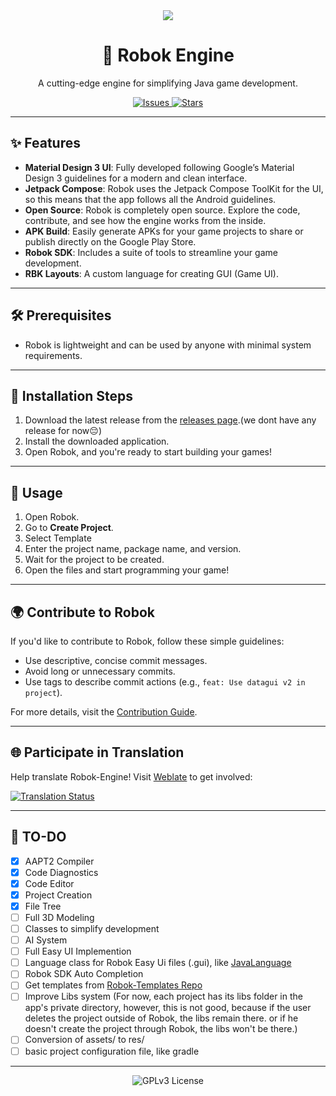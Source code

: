 <div align="center">
  <img src="https://images.weserv.nl/?url=avatars.githubusercontent.com/robok-engine?v=4&h=120&w=120&fit=cover&mask=circle&maxage=7d"/>
  
  
  <h1>🚀 Robok Engine</h1>
  <p>A cutting-edge engine for simplifying Java game development.</p>
  <a href="https://github.com/Robok-Engine/Robok-Engine/issues">
    <img src="https://m3-markdown-badges.vercel.app/issues/1/2/Robok-Engine/Robok-Engine" alt="Issues">
  </a>
  <a href="https://github.com/robok-/Robok-Engine/stargazers">
    <img src="https://m3-markdown-badges.vercel.app/stars/1/2/Robok-Engine/Robok-Engine" alt="Stars">
  </a>
</div>

---

## ✨ Features

- **Material Design 3 UI**: Fully developed following Google’s Material Design 3 guidelines for a modern and clean interface.
- **Jetpack Compose**: Robok uses the Jetpack Compose ToolKit for the UI, so this means that the app follows all the Android guidelines.
- **Open Source**: Robok is completely open source. Explore the code, contribute, and see how the engine works from the inside.
- **APK Build**: Easily generate APKs for your game projects to share or publish directly on the Google Play Store.
- **Robok SDK**: Includes a suite of tools to streamline your game development.
- **RBK Layouts**: A custom language for creating GUI (Game UI).

---

## 🛠️ Prerequisites

- Robok is lightweight and can be used by anyone with minimal system requirements.

---

## 🔧 Installation Steps

1. Download the latest release from the [releases page](https://github.com/Robok-Engine/Robok-Engine/releases).(we dont have any release for now😔)
2. Install the downloaded application.
3. Open Robok, and you're ready to start building your games!

---

## 🚀 Usage

1. Open Robok.
2. Go to **Create Project**.
3. Select Template
4. Enter the project name, package name, and version.
5. Wait for the project to be created.
6. Open the files and start programming your game!

---

## 🌍 Contribute to Robok

If you'd like to contribute to Robok, follow these simple guidelines:

- Use descriptive, concise commit messages.
- Avoid long or unnecessary commits.
- Use tags to describe commit actions (e.g., `feat: Use datagui v2 in project`).

For more details, visit the [Contribution Guide](https://github.com/Robok-Engine/Robok-Engine/tree/dev/docs/CONTRIBUTION.md).

---

## 🌐 Participate in Translation

Help translate Robok-Engine! Visit [Weblate](https://hosted.weblate.org/engage/robok-engine/) to get involved:

<a href="https://hosted.weblate.org/engage/robok-engine/">
    <img src="https://hosted.weblate.org/widgets/robok-engine/-/multi-auto.svg" alt="Translation Status">
</a>

---

## 📝 TO-DO

- [X] AAPT2 Compiler
- [X] Code Diagnostics
- [X] Code Editor
- [X] Project Creation
- [X] File Tree
- [ ] Full 3D Modeling
- [ ] Classes to simplify development
- [ ] AI System
- [ ] Full Easy UI Implemention
- [ ] Language class for Robok Easy Ui files (.gui), like [JavaLanguage](https://github.com/Robok-Engine/Robok-Engine/blob/dev/feature/editor/src/main/java/org/robok/engine/feature/editor/languages/java/JavaLanguage.java)
- [ ] Robok SDK Auto Completion
- [ ] Get templates from [Robok-Templates Repo](https://github.com/Robok-Engine/Robok-Templates)
- [ ] Improve Libs system (For now, each project has its libs folder in the app's private directory, however, this is not good, because if the user deletes the project outside of Robok, the libs remain there. or if he doesn't create the project through Robok, the libs won't be there.)
- [ ] Conversion of assets/ to res/
- [ ] basic project configuration file, like gradle

---

<div align="center">
  <img src="https://ziadoua.github.io/m3-Markdown-Badges/badges/LicenceGPLv3/licencegplv32.svg" alt="GPLv3 License">
</div>
